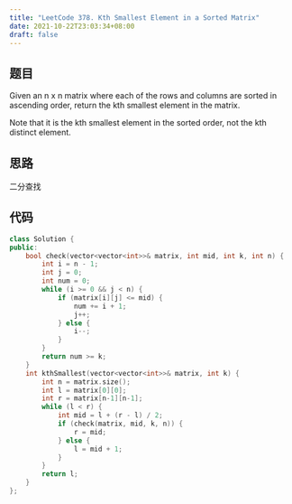 ```yaml
---
title: "LeetCode 378. Kth Smallest Element in a Sorted Matrix"
date: 2021-10-22T23:03:34+08:00
draft: false
---
```


## 题目

Given an n x n matrix where each of the rows and columns are sorted in ascending order, return the kth smallest element in the matrix.

Note that it is the kth smallest element in the sorted order, not the kth distinct element.

## 思路

二分查找

## 代码

```cpp
class Solution {
public:
    bool check(vector<vector<int>>& matrix, int mid, int k, int n) {
        int i = n - 1;
        int j = 0;
        int num = 0;
        while (i >= 0 && j < n) {
            if (matrix[i][j] <= mid) {
                num += i + 1;
                j++;
            } else {
                i--;
            }
        }
        return num >= k;
    }
    int kthSmallest(vector<vector<int>>& matrix, int k) {
        int n = matrix.size();
        int l = matrix[0][0];
        int r = matrix[n-1][n-1];
        while (l < r) {
            int mid = l + (r - l) / 2;
            if (check(matrix, mid, k, n)) {
                r = mid;
            } else {
                l = mid + 1;
            }
        }
        return l;
    }
};
```


